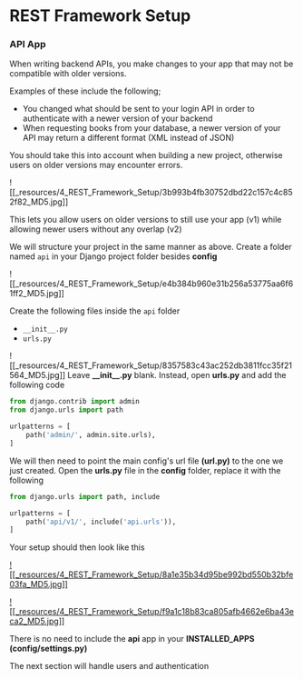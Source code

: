 # REST Framework Setup

### API App

When writing backend APIs, you make changes to your app that may not be compatible with older versions.

Examples of these include the following;

- You changed what should be sent to your login API in order to authenticate with a newer version of your backend
- When requesting books from your database, a newer version of your API may return a different format (XML instead of JSON)

You should take this into account when building a new project, otherwise users on older versions may encounter errors.

![[_resources/4_REST_Framework_Setup/3b993b4fb30752dbd22c157c4c852f82_MD5.jpg]]

This lets you allow users on older versions to still use your app (v1) while allowing newer users without any overlap (v2)

We will structure your project in the same manner as above. Create a folder named `api` in your Django project folder besides **config**

![[_resources/4_REST_Framework_Setup/e4b384b960e31b256a53775aa6f61ff2_MD5.jpg]]

Create the following files inside the `api` folder

- `__init__.py`
- `urls.py`

![[_resources/4_REST_Framework_Setup/8357583c43ac252db3811fcc35f21564_MD5.jpg]]
Leave **\_\_init\_\_.py** blank. Instead, open **urls.py** and add the following code

```python
from django.contrib import admin
from django.urls import path

urlpatterns = [
    path('admin/', admin.site.urls),
]
```

We will then need to point the main config's url file **(url.py)** to the one we just created. Open the **urls.py** file in the **config** folder, replace it with the following

```python
from django.urls import path, include

urlpatterns = [
    path('api/v1/', include('api.urls')),
]
```

Your setup should then look like this

[![[_resources/4_REST_Framework_Setup/8a1e35b34d95be992bd550b32bfe03fa_MD5.jpg]]](https://bookstack.06222001.xyz/uploads/images/gallery/2024-09/2gZimage.png)

[![[_resources/4_REST_Framework_Setup/f9a1c18b83ca805afb4662e6ba43eca2_MD5.jpg]]](https://bookstack.06222001.xyz/uploads/images/gallery/2024-09/70bimage.png)

There is no need to include the **api** app in your **INSTALLED\_APPS (config/settings.py)**

The next section will handle users and authentication